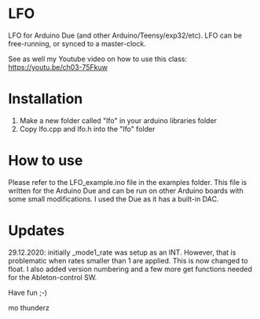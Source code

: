 # LFO
LFO for Arduino Due (and other Arduino/Teensy/exp32/etc). LFO can be free-running, or synced to a master-clock.

See as well my Youtube video on how to use this class: https://youtu.be/ch03-75Fkuw

# Installation
1) Make a new folder called "lfo" in your arduino libraries folder
2) Copy lfo.cpp and lfo.h into the "lfo" folder

# How to use
Please refer to the LFO_example.ino file in the examples folder. This file is written for the Arduino Due and can be run on other Arduino boards with some small modifications. I used the Due as it has a built-in DAC.

# Updates
29.12.2020: initially _mode1_rate was setup as an INT. However, that is problematic when rates smaller than 1 are applied. This is now changed to float. I also added version numbering and a few more get functions needed for the Ableton-control SW.

Have fun ;-)

mo thunderz
